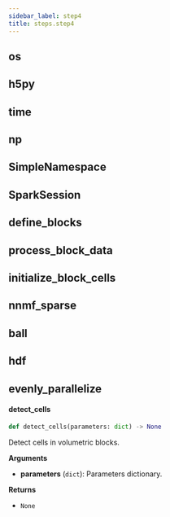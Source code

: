 ```yaml
---
sidebar_label: step4
title: steps.step4
---
```


## os

## h5py

## time

## np

## SimpleNamespace

## SparkSession

## define\_blocks

## process\_block\_data

## initialize\_block\_cells

## nnmf\_sparse

## ball

## hdf

## evenly\_parallelize

#### detect\_cells

```python
def detect_cells(parameters: dict) -> None
```

Detect cells in volumetric blocks.

**Arguments**

* **parameters** (`dict`): Parameters dictionary.

**Returns**

* `None`

